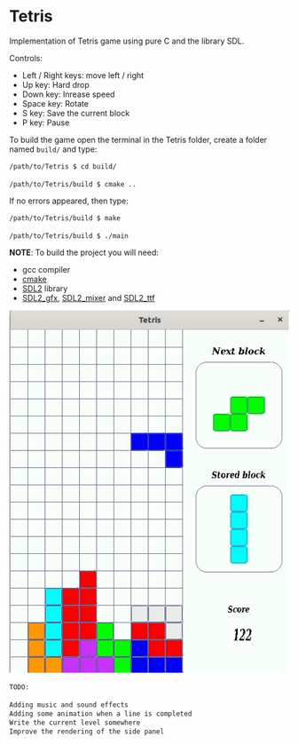 # Tetris

Implementation of Tetris game using pure C and the library SDL.

Controls:

* Left / Right keys: move left / right
* Up key: Hard drop
* Down key: Inrease speed
* Space key: Rotate
* S key: Save the current block
* P key: Pause

To build the game open the terminal in the Tetris folder, create a folder named ``` build/ ``` and type:

```
/path/to/Tetris $ cd build/

/path/to/Tetris/build $ cmake ..
```

If no errors appeared, then type:

```
/path/to/Tetris/build $ make

/path/to/Tetris/build $ ./main
```

**NOTE**: To build the project you will need:

* gcc compiler
* [cmake](https://cmake.org/download/)
* [SDL2](https://www.libsdl.org/download-2.0.php) library
* [SDL2_gfx](http://www.ferzkopp.net/Software/SDL2_gfx/Docs/html/index.html),
[SDL2_mixer](https://www.libsdl.org/projects/SDL_mixer/) and
[SDL2_ttf](https://www.libsdl.org/projects/SDL_ttf/)

![tetris in C](./media/tetris.gif)

    TODO:

    Adding music and sound effects
    Adding some animation when a line is completed
    Write the current level somewhere
    Improve the rendering of the side panel


